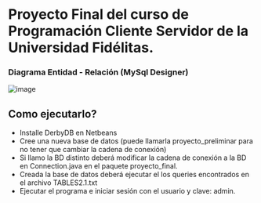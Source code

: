 # Proyecto Final del curso de Programación Cliente Servidor de la Universidad Fidélitas.

### Diagrama Entidad - Relación (MySql Designer)
![image](https://user-images.githubusercontent.com/26367496/113176998-4cc15900-920a-11eb-97a7-12f086368fc5.png)

## Como ejecutarlo?

- Installe DerbyDB en Netbeans
- Cree una nueva base de datos (puede llamarla proyecto_preliminar para no tener que cambiar la cadena de conexión)
- Si llamo la BD distinto deberá modificar la cadena de conexión a la BD en Connection.java en el paquete proyecto_final.
- Creada la base de datos deberá ejecutar el los queries encontrados en el archivo TABLES2.1.txt
- Ejecutar el programa e iniciar sesión con el usuario y clave: admin.
